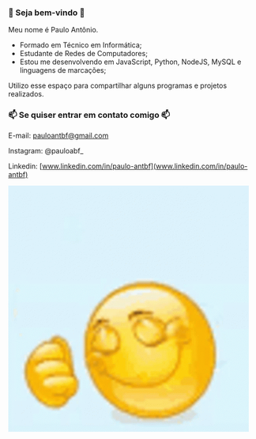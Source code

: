 ### 🤙 Seja bem-vindo 👋

Meu nome é Paulo Antônio.

- Formado em Técnico em Informática;
- Estudante de Redes de Computadores;
- Estou me desenvolvendo em JavaScript, Python, NodeJS, MySQL e linguagens de marcações;
  
Utilizo esse espaço para compartilhar alguns programas e projetos realizados.

### 📫 Se quiser entrar em contato comigo 📫

E-mail: pauloantbf@gmail.com

Instagram: @pauloabf_

Linkedin: [www.linkedin.com/in/paulo-antbf](www.linkedin.com/in/paulo-antbf)

<img src="/thumbs-up-smile.gif">

